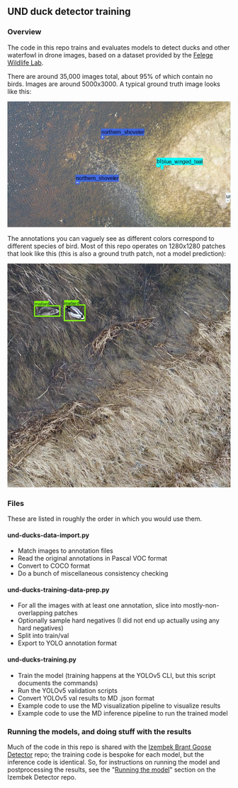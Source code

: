 ## UND duck detector training

### Overview

The code in this repo trains and evaluates models to detect ducks and other waterfowl in drone images, based on a dataset provided by the [Felege Wildlife Lab](https://arts-sciences.und.edu/academics/biology/susan-felege/).

There are around 35,000 images total, about 95% of which contain no birds.  Images are around 5000x3000.  A typical ground truth image looks like this:

<img src="sample_image.jpg" width="800px;"><br/>

The annotations you can vaguely see as different colors correspond to different species of bird.  Most of this repo operates on 1280x1280 patches that look like this (this is also a ground truth patch, not a model prediction):

<img src="annotated_patch.jpg" width="800px;"><br/>

### Files

These are listed in roughly the order in which you would use them.

#### und-ducks-data-import.py

* Match images to annotation files
* Read the original annotations in Pascal VOC format
* Convert to COCO format
* Do a bunch of miscellaneous consistency checking

#### und-ducks-training-data-prep.py

* For all the images with at least one annotation, slice into mostly-non-overlapping patches
* Optionally sample hard negatives (I did not end up actually using any hard negatives)
* Split into train/val
* Export to YOLO annotation format

#### und-ducks-training.py

* Train the model (training happens at the YOLOv5 CLI, but this script documents the commands)
* Run the YOLOv5 validation scripts
* Convert YOLOv5 val results to MD .json format
* Example code to use the MD visualization pipeline to visualize results
* Example code to use the MD inference pipeline to run the trained model

### Running the models, and doing stuff with the results

Much of the code in this repo is shared with the [Izembek Brant Goose Detector](https://github.com/agentmorris/usgs-geese) repo; the training code is bespoke for each model, but the inference code is identical.  So, for instructions on running the model and postprocessing the results, see the "[Running the model](https://github.com/agentmorris/usgs-geese#running-the-model)" section on the Izembek Detector repo.

